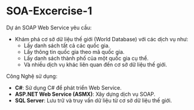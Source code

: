 # SOA-Excercise-1

Dự án SOAP Web Service yêu cầu:
- Khám phá cơ sở dữ liệu thế giới (World Database) với các dịch vụ như:
  - Lấy danh sách tất cả các quốc gia.
  - Lấy thông tin quốc gia theo mã quốc gia.
  - Lấy danh sách thành phố của một quốc gia cụ thể.
  - Và nhiều dịch vụ khác liên quan đến cơ sở dữ liệu thế giới.

Công Nghệ sử dụng: 
- **C#**: Sử dụng C# để phát triển Web Service.
- **ASP.NET Web Service (ASMX)**: Xây dựng dịch vụ SOAP.
- **SQL Server**: Lưu trữ và truy vấn dữ liệu từ cơ sở dữ liệu thế giới.
